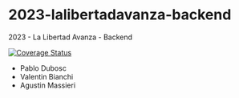 # 2023-lalibertadavanza-backend
2023 - La Libertad Avanza - Backend

[![Coverage Status](https://coveralls.io/repos/github/uca-pid/2023-lalibertadavanza/badge.svg?branch=main)](https://coveralls.io/github/uca-pid/2023-lalibertadavanza?branch=main)

- Pablo Dubosc
- Valentin Bianchi
- Agustin Massieri
